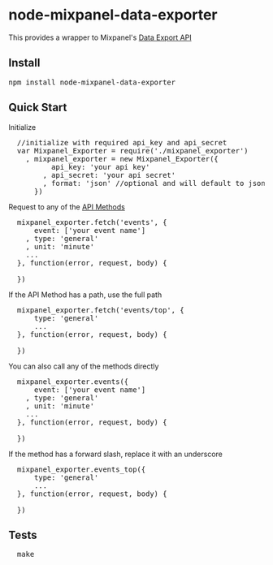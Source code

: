 node-mixpanel-data-exporter
=============

This provides a wrapper to Mixpanel's [Data Export API](https://mixpanel.com/docs/api-documentation/data-export-api)

Install
-------
<pre>
npm install node-mixpanel-data-exporter
</pre>

Quick Start
-----------
Initialize
<pre>
  //initialize with required api_key and api_secret
  var Mixpanel_Exporter = require('./mixpanel_exporter')
    , mixpanel_exporter = new Mixpanel_Exporter({
          api_key: 'your api key'
        , api_secret: 'your api secret'
        , format: 'json' //optional and will default to json
      })
</pre>
Request to any of the [API Methods](https://mixpanel.com/docs/api-documentation/data-export-api#top-endpoints)
<pre>
  mixpanel_exporter.fetch('events', {
      event: ['your event name']
    , type: 'general'
    , unit: 'minute'
    ...
  }, function(error, request, body) {

  })
</pre>
If the API Method has a path, use the full path
<pre>
  mixpanel_exporter.fetch('events/top', {
      type: 'general'
      ...
  }, function(error, request, body) {
    
  })
</pre>
You can also call any of the methods directly
<pre>
  mixpanel_exporter.events({
      event: ['your event name']
    , type: 'general'
    , unit: 'minute'
    ...
  }, function(error, request, body) {
  
  })
</pre>
If the method has a forward slash, replace it with an underscore
<pre>
  mixpanel_exporter.events_top({
      type: 'general'
      ...
  }, function(error, request, body) {
  
  })
</pre>

Tests
-----
<pre>
  make
</pre>
